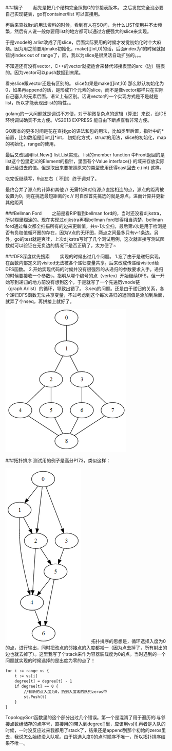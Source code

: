 
###楔子
&emsp;&emsp;起先是把几个结构完全照搬C的邻接表版本。
之后发觉完全没必要自己实现链表，go有container/list 可以直接用。

再后来查找list的用法资料的时候，看到有人在SO问，为什么LIST使用并不太频繁，然后有人说一般你要用list的地方都可以通过方便强大的slice来实现。

于是vnode的 arlist改成了用slice，后面实际要用的时候才发觉初始化时个大麻烦。因为用之前要用make初始化，make([]int,0)的话，后面index为1的时候就报错说index out of range了，囧，我以为slice是很灵活自动扩张的。。。

不知道还有没有vector，C++的vector就挺适合来替代邻接表里的arc（边）链表的。因为vector可以push数据到末尾。

看来slice跟vector还是有区别的。
slice如果是make([]int,10) 那么默认初始化为0，如果再append的话，是形成11个元素的slice，而不是像vector那样只在实际自己塞入的元素后面。语义上有区别。话说vector的一个实现方式是不是就是list，所以才能表现出list的特性。。


golang的一大问题就是调试不方便，对于稍微复杂点的逻辑（算法）来说，没IDE环境调试确实不太方便。VS2013 EXPRESS 能自由下断点查看非常方便。

GO版本的更多时间是花在查找go的语法和包的用法，比如类型后置，指针中的*前置，比如数组是[]int,[]*int， 初始化方式，struct的用法，slice的初始化，map的初始化，range的使用，

最后又改回用list.New() list.List实现。
list的member function 中Front返回的是list这个包里定义的Element的指针，里面有个Value interface{} 的域来存放实际自己给进去的值。但是取出来要按照原来的类型使用还得cast回去
e.(int) 这样。



吃完饭继续写，9点左右（ 不到）终于调对了。


最终合并了源点的计算和其他
// 无需特殊对待源点直接相连的点，源点的距离被设置为0，则在挑选最短距离的x
// 时自然首先挑选的就是源点，进而计算并更新其他距离


###Bellman Ford
&emsp;&emsp;之前是看RIP看到bellman ford的，当时还没看dijkstra，所以糊里糊涂的。现在实现过dijkstra再看bellman ford觉得相当清楚，bellman ford通过每次都全扫描所有的边来更新值，共v-1次全扫，最后第v次是用于检测是否有负权值循环圈的存在，因为V点的无环图，两点之间最多只有v-1条边。另外，go的test就是爽哇，上次dijkstra写好了几个测试用例，这次就直接写测试函数就可以验证在无负边的情况下是否正确了，太方便了~


###DFS深度优先搜索
&emsp;&emsp;实现的时候出过几个问题。
1.忘了由于是递归实现，在函数内部定义的visited无法被各个递归变量共享。后来改成传递给visited给DFS函数。
2.开始实现代码的时候并没有很强烈的从递归的参数要求入手。递归的时候要接收一个参数s，指明从哪个编号的点（vertex）开始继续DFS，但一开始写到递归的地方前没有想到这个，于是就写了一个先遍历vnode链（graph.Arlist）的循环，导致出错了。
3.seq的问题。还是由于递归的关系，各个递归DFS函数无法共享变量，不过考虑到这个每次递归的返回值是添加到后面，就弄了个nseq，再拼接上就好了。


![图的搜索所使用的图](https://github.com/allanruin/algorithm/blob/master/illustrates/Graph_for_search.PNG)


###拓扑排序
测试用的例子是高分P173，类似这样：


![图的拓扑排序所使用的图](https://github.com/allanruin/algorithm/blob/master/illustrates/Graph_for_topologysort.PNG)
&emsp;&emsp;拓扑排序的思想是，循环选择入度为0的点，进行输出，同时把改点的邻接点的入度都减一（因为点去掉了，所有射出的边也就去掉了）。这里我写了个stack来作为容器装载度为0的点。当时遇到的一个问题就实现的时候选择的是出度为零的点了！
```
for i := range vs {
	t := vs[i]
	degree[t] = degree[t] - 1
	if degree[t] == 0 {
		//有新的点入度为0，扔到入度零的队列zeros中
		st.Push(t)
	}
}
```
TopologySort函数里的这个部分出过几个错误。第一个是混淆了用于遍历的i与邻接点数组储存的点序号，直接用的i带入到degree[]里，应该用vs[i].再者是入队的时候，一时没反应过来我都用了stack了，结果还是append到那个初始的zeros里去，我说怎么始终没入队呢。由于挑选入度0的点时顺序不唯一，所以拓扑排序结果不唯一。



